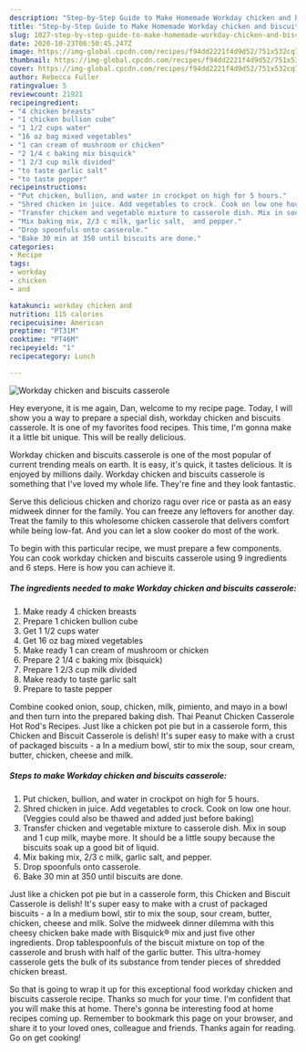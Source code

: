 ```yaml
---
description: "Step-by-Step Guide to Make Homemade Workday chicken and biscuits casserole"
title: "Step-by-Step Guide to Make Homemade Workday chicken and biscuits casserole"
slug: 1027-step-by-step-guide-to-make-homemade-workday-chicken-and-biscuits-casserole
date: 2020-10-23T06:50:45.247Z
image: https://img-global.cpcdn.com/recipes/f94dd2221f4d9d52/751x532cq70/workday-chicken-and-biscuits-casserole-recipe-main-photo.jpg
thumbnail: https://img-global.cpcdn.com/recipes/f94dd2221f4d9d52/751x532cq70/workday-chicken-and-biscuits-casserole-recipe-main-photo.jpg
cover: https://img-global.cpcdn.com/recipes/f94dd2221f4d9d52/751x532cq70/workday-chicken-and-biscuits-casserole-recipe-main-photo.jpg
author: Rebecca Fuller
ratingvalue: 5
reviewcount: 21921
recipeingredient:
- "4 chicken breasts"
- "1 chicken bullion cube"
- "1 1/2 cups water"
- "16 oz bag mixed vegetables"
- "1 can cream of mushroom or chicken"
- "2 1/4 c baking mix bisquick"
- "1 2/3 cup milk divided"
- "to taste garlic salt"
- "to taste pepper"
recipeinstructions:
- "Put chicken, bullion, and water in crockpot on high for 5 hours."
- "Shred chicken in juice. Add vegetables to crock. Cook on low one hour. (Veggies could also be thawed and added just before baking)"
- "Transfer chicken and vegetable mixture to casserole dish. Mix in soup and 1 cup milk, maybe more. It should be a little soupy because the biscuits soak up a good bit of liquid."
- "Mix baking mix, 2/3 c milk, garlic salt,  and pepper."
- "Drop spoonfuls onto casserole."
- "Bake 30 min at 350 until biscuits are done."
categories:
- Recipe
tags:
- workday
- chicken
- and

katakunci: workday chicken and 
nutrition: 115 calories
recipecuisine: American
preptime: "PT31M"
cooktime: "PT46M"
recipeyield: "1"
recipecategory: Lunch

---
```



![Workday chicken and biscuits casserole](https://img-global.cpcdn.com/recipes/f94dd2221f4d9d52/751x532cq70/workday-chicken-and-biscuits-casserole-recipe-main-photo.jpg)

Hey everyone, it is me again, Dan, welcome to my recipe page. Today, I will show you a way to prepare a special dish, workday chicken and biscuits casserole. It is one of my favorites food recipes. This time, I'm gonna make it a little bit unique. This will be really delicious.

Workday chicken and biscuits casserole is one of the most popular of current trending meals on earth. It is easy, it's quick, it tastes delicious. It is enjoyed by millions daily. Workday chicken and biscuits casserole is something that I've loved my whole life. They're fine and they look fantastic.

Serve this delicious chicken and chorizo ragu over rice or pasta as an easy midweek dinner for the family. You can freeze any leftovers for another day. Treat the family to this wholesome chicken casserole that delivers comfort while being low-fat. And you can let a slow cooker do most of the work.


To begin with this particular recipe, we must prepare a few components. You can cook workday chicken and biscuits casserole using 9 ingredients and 6 steps. Here is how you can achieve it.

<!--inarticleads1-->

##### The ingredients needed to make Workday chicken and biscuits casserole:

1. Make ready 4 chicken breasts
1. Prepare 1 chicken bullion cube
1. Get 1 1/2 cups water
1. Get 16 oz bag mixed vegetables
1. Make ready 1 can cream of mushroom or chicken
1. Prepare 2 1/4 c baking mix (bisquick)
1. Prepare 1 2/3 cup milk divided
1. Make ready to taste garlic salt
1. Prepare to taste pepper


Combine cooked onion, soup, chicken, milk, pimiento, and mayo in a bowl and then turn into the prepared baking dish. Thai Peanut Chicken Casserole Hot Rod&#39;s Recipes. Just like a chicken pot pie but in a casserole form, this Chicken and Biscuit Casserole is delish! It&#39;s super easy to make with a crust of packaged biscuits - a In a medium bowl, stir to mix the soup, sour cream, butter, chicken, cheese and milk. 

<!--inarticleads2-->

##### Steps to make Workday chicken and biscuits casserole:

1. Put chicken, bullion, and water in crockpot on high for 5 hours.
1. Shred chicken in juice. Add vegetables to crock. Cook on low one hour. (Veggies could also be thawed and added just before baking)
1. Transfer chicken and vegetable mixture to casserole dish. Mix in soup and 1 cup milk, maybe more. It should be a little soupy because the biscuits soak up a good bit of liquid.
1. Mix baking mix, 2/3 c milk, garlic salt,  and pepper.
1. Drop spoonfuls onto casserole.
1. Bake 30 min at 350 until biscuits are done.


Just like a chicken pot pie but in a casserole form, this Chicken and Biscuit Casserole is delish! It&#39;s super easy to make with a crust of packaged biscuits - a In a medium bowl, stir to mix the soup, sour cream, butter, chicken, cheese and milk. Solve the midweek dinner dilemma with this cheesy chicken bake made with Bisquick® mix and just five other ingredients. Drop tablespoonfuls of the biscuit mixture on top of the casserole and brush with half of the garlic butter. This ultra-homey casserole gets the bulk of its substance from tender pieces of shredded chicken breast. 

So that is going to wrap it up for this exceptional food workday chicken and biscuits casserole recipe. Thanks so much for your time. I'm confident that you will make this at home. There's gonna be interesting food at home recipes coming up. Remember to bookmark this page on your browser, and share it to your loved ones, colleague and friends. Thanks again for reading. Go on get cooking!
